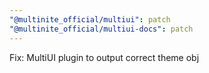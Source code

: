 ```yaml
---
"@multinite_official/multiui": patch
"@multinite_official/multiui-docs": patch
---
```


Fix: MultiUI plugin to output correct theme obj
